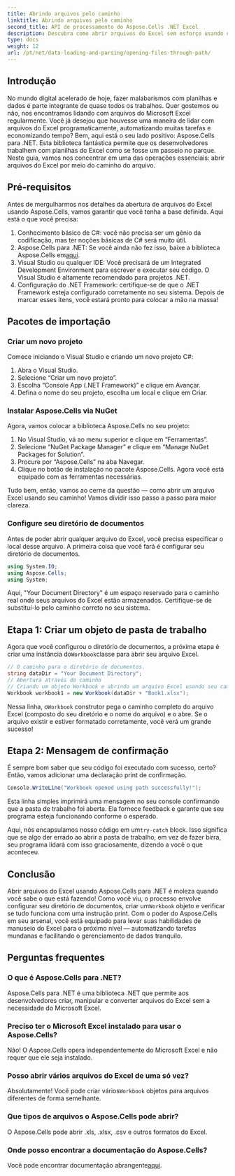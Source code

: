 ```yaml
---
title: Abrindo arquivos pelo caminho
linktitle: Abrindo arquivos pelo caminho
second_title: API de processamento do Aspose.Cells .NET Excel
description: Descubra como abrir arquivos do Excel sem esforço usando o Aspose.Cells para .NET com este guia passo a passo detalhado.
type: docs
weight: 12
url: /pt/net/data-loading-and-parsing/opening-files-through-path/
---
```

## Introdução
No mundo digital acelerado de hoje, fazer malabarismos com planilhas e dados é parte integrante de quase todos os trabalhos. Quer gostemos ou não, nos encontramos lidando com arquivos do Microsoft Excel regularmente. Você já desejou que houvesse uma maneira de lidar com arquivos do Excel programaticamente, automatizando muitas tarefas e economizando tempo? Bem, aqui está o seu lado positivo: Aspose.Cells para .NET. Esta biblioteca fantástica permite que os desenvolvedores trabalhem com planilhas do Excel como se fosse um passeio no parque. Neste guia, vamos nos concentrar em uma das operações essenciais: abrir arquivos do Excel por meio do caminho do arquivo.
## Pré-requisitos
 
Antes de mergulharmos nos detalhes da abertura de arquivos do Excel usando Aspose.Cells, vamos garantir que você tenha a base definida. Aqui está o que você precisa:
1. Conhecimento básico de C#: você não precisa ser um gênio da codificação, mas ter noções básicas de C# será muito útil.
2.  Aspose.Cells para .NET: Se você ainda não fez isso, baixe a biblioteca Aspose.Cells em[aqui](https://releases.aspose.com/cells/net/).
3. Visual Studio ou qualquer IDE: Você precisará de um Integrated Development Environment para escrever e executar seu código. O Visual Studio é altamente recomendado para projetos .NET.
4. Configuração do .NET Framework: certifique-se de que o .NET Framework esteja configurado corretamente no seu sistema.
Depois de marcar esses itens, você estará pronto para colocar a mão na massa!
## Pacotes de importação
### Criar um novo projeto
Comece iniciando o Visual Studio e criando um novo projeto C#:
1. Abra o Visual Studio.
2. Selecione “Criar um novo projeto”.
3. Escolha “Console App (.NET Framework)” e clique em Avançar.
4. Defina o nome do seu projeto, escolha um local e clique em Criar.
### Instalar Aspose.Cells via NuGet
Agora, vamos colocar a biblioteca Aspose.Cells no seu projeto:
1. No Visual Studio, vá ao menu superior e clique em “Ferramentas”.
2. Selecione “NuGet Package Manager” e clique em “Manage NuGet Packages for Solution”.
3. Procure por “Aspose.Cells” na aba Navegar.
4. Clique no botão de instalação no pacote Aspose.Cells. 
Agora você está equipado com as ferramentas necessárias.

Tudo bem, então, vamos ao cerne da questão — como abrir um arquivo Excel usando seu caminho! Vamos dividir isso passo a passo para maior clareza.
### Configure seu diretório de documentos
Antes de poder abrir qualquer arquivo do Excel, você precisa especificar o local desse arquivo. A primeira coisa que você fará é configurar seu diretório de documentos.

```csharp
using System.IO;
using Aspose.Cells;
using System;
```

Aqui, "Your Document Directory" é um espaço reservado para o caminho real onde seus arquivos do Excel estão armazenados. Certifique-se de substituí-lo pelo caminho correto no seu sistema. 
## Etapa 1: Criar um objeto de pasta de trabalho 
 Agora que você configurou o diretório de documentos, a próxima etapa é criar uma instância do`Workbook`classe para abrir seu arquivo Excel.

```csharp
// O caminho para o diretório de documentos.
string dataDir = "Your Document Directory";
// Abertura através do caminho
// Criando um objeto Workbook e abrindo um arquivo Excel usando seu caminho de arquivo
Workbook workbook1 = new Workbook(dataDir + "Book1.xlsx");
```

 Nessa linha, o`Workbook` construtor pega o caminho completo do arquivo Excel (composto do seu diretório e o nome do arquivo) e o abre. Se o arquivo existir e estiver formatado corretamente, você verá um grande sucesso!
## Etapa 2: Mensagem de confirmação
É sempre bom saber que seu código foi executado com sucesso, certo? Então, vamos adicionar uma declaração print de confirmação.

```csharp
Console.WriteLine("Workbook opened using path successfully!");
```

Esta linha simples imprimirá uma mensagem no seu console confirmando que a pasta de trabalho foi aberta. Ela fornece feedback e garante que seu programa esteja funcionando conforme o esperado.

 Aqui, nós encapsulamos nosso código em um`try-catch` block. Isso significa que se algo der errado ao abrir a pasta de trabalho, em vez de fazer birra, seu programa lidará com isso graciosamente, dizendo a você o que aconteceu.
## Conclusão
Abrir arquivos do Excel usando Aspose.Cells para .NET é moleza quando você sabe o que está fazendo! Como você viu, o processo envolve configurar seu diretório de documentos, criar um`Workbook` objeto e verificar se tudo funciona com uma instrução print. Com o poder do Aspose.Cells em seu arsenal, você está equipado para levar suas habilidades de manuseio do Excel para o próximo nível — automatizando tarefas mundanas e facilitando o gerenciamento de dados tranquilo.
## Perguntas frequentes
### O que é Aspose.Cells para .NET?
Aspose.Cells para .NET é uma biblioteca .NET que permite aos desenvolvedores criar, manipular e converter arquivos do Excel sem a necessidade do Microsoft Excel.
### Preciso ter o Microsoft Excel instalado para usar o Aspose.Cells?
Não! O Aspose.Cells opera independentemente do Microsoft Excel e não requer que ele seja instalado.
### Posso abrir vários arquivos do Excel de uma só vez?
 Absolutamente! Você pode criar vários`Workbook` objetos para arquivos diferentes de forma semelhante.
### Que tipos de arquivos o Aspose.Cells pode abrir?
O Aspose.Cells pode abrir .xls, .xlsx, .csv e outros formatos do Excel.
### Onde posso encontrar a documentação do Aspose.Cells?
Você pode encontrar documentação abrangente[aqui](https://reference.aspose.com/cells/net/).